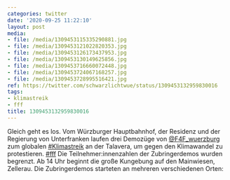```yaml
---
categories: twitter
date: '2020-09-25 11:22:10'
layout: post
media:
- file: /media/1309453115335290881.jpg
- file: /media/1309453121022820353.jpg
- file: /media/1309453126173437953.jpg
- file: /media/1309453130149625856.jpg
- file: /media/1309453716660072448.jpg
- file: /media/1309453724067168257.jpg
- file: /media/1309453728995516421.jpg
ref: https://twitter.com/schwarzlichtwue/status/1309453132959830016
tags:
- klimastreik
- fff
title: 1309453132959830016
---
```

Gleich geht es los. Vom Würzburger Hauptbahnhof, der Residenz und der Regierung von Unterfranken laufen drei Demozüge von [@F4F_wuerzburg](https://twitter.com/F4F_wuerzburg) zum globalen [#Klimastreik](/t/klimastreik) an der Talavera, um gegen den Klimawandel zu protestieren. [#fff](/t/fff) 
Die Teilnehmer:innenzahlen der Zubringerdemos wurden begrenzt. Ab 14 Uhr beginnt die große Kungebung auf den Mainwiesen, Zellerau.
Die Zubringerdemos starteten an mehreren verschiedenen Orten: 